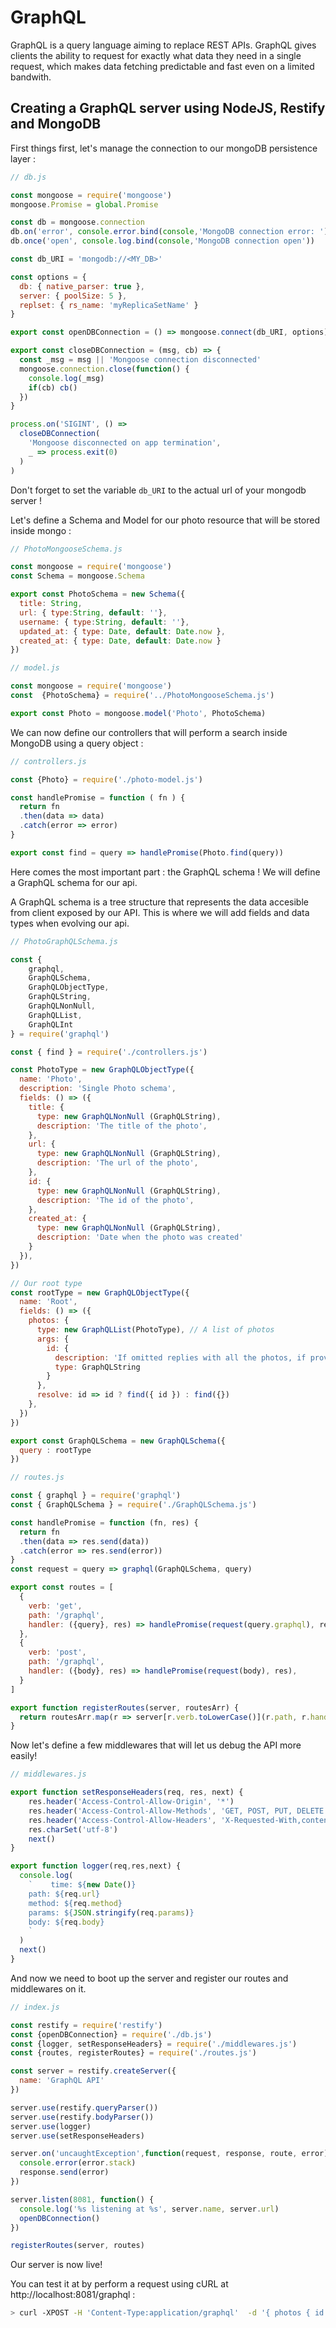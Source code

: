 # GraphQL

GraphQL is a query language aiming to replace REST APIs.
GraphQL gives clients the ability to request for exactly what data they need in a single request, which makes data fetching  predictable and fast even on a limited bandwith.

## Creating a GraphQL server using NodeJS, Restify and MongoDB

First things first, let's manage the connection to our mongoDB persistence layer :

```js
// db.js

const mongoose = require('mongoose')
mongoose.Promise = global.Promise

const db = mongoose.connection
db.on('error', console.error.bind(console,'MongoDB connection error: '))
db.once('open', console.log.bind(console,'MongoDB connection open'))

const db_URI = 'mongodb://<MY_DB>'

const options = {
  db: { native_parser: true },
  server: { poolSize: 5 },
  replset: { rs_name: 'myReplicaSetName' }
}

export const openDBConnection = () => mongoose.connect(db_URI, options)

export const closeDBConnection = (msg, cb) => {
  const _msg = msg || 'Mongoose connection disconnected'
  mongoose.connection.close(function() {
    console.log(_msg)
    if(cb) cb()
  })
}

process.on('SIGINT', () =>
  closeDBConnection(
    'Mongoose disconnected on app termination',
    _ => process.exit(0)
  )
)
```

Don't forget to set the variable `db_URI` to the actual url of your mongodb server !

Let's define a Schema and Model for our photo resource that will be stored inside mongo :

```js
// PhotoMongooseSchema.js

const mongoose = require('mongoose')
const Schema = mongoose.Schema

export const PhotoSchema = new Schema({
  title: String,
  url: { type:String, default: ''},
  username: { type:String, default: ''},
  updated_at: { type: Date, default: Date.now },
  created_at: { type: Date, default: Date.now }
})
```

```js
// model.js

const mongoose = require('mongoose')
const  {PhotoSchema} = require('../PhotoMongooseSchema.js')

export const Photo = mongoose.model('Photo', PhotoSchema)
```

We can now define our controllers that will perform a search inside MongoDB using a query object :

```js
// controllers.js

const {Photo} = require('./photo-model.js')

const handlePromise = function ( fn ) {
  return fn
  .then(data => data)
  .catch(error => error)
}

export const find = query => handlePromise(Photo.find(query))
```

Here comes the most important part : the GraphQL schema !
We will define a GraphQL schema for our api.

A GraphQL schema is a tree structure that represents the data accesible from client exposed by our API.
This is where we will add fields and data types when evolving our api.

```js
// PhotoGraphQLSchema.js

const {
    graphql,
    GraphQLSchema,
    GraphQLObjectType,
    GraphQLString,
    GraphQLNonNull,
    GraphQLList,
    GraphQLInt
} = require('graphql')

const { find } = require('./controllers.js')

const PhotoType = new GraphQLObjectType({
  name: 'Photo',
  description: 'Single Photo schema',
  fields: () => ({
    title: {
      type: new GraphQLNonNull (GraphQLString),
      description: 'The title of the photo',
    },
    url: {
      type: new GraphQLNonNull (GraphQLString),
      description: 'The url of the photo',
    },
    id: {
      type: new GraphQLNonNull (GraphQLString),
      description: 'The id of the photo',
    },
    created_at: {
      type: new GraphQLNonNull (GraphQLString),
      description: 'Date when the photo was created'
    }
  }),
})

// Our root type
const rootType = new GraphQLObjectType({
  name: 'Root',
  fields: () => ({
    photos: {
      type: new GraphQLList(PhotoType), // A list of photos
      args: {
        id: {
          description: 'If omitted replies with all the photos, if provided it returns the photo with this id',
          type: GraphQLString
        }
      },
      resolve: id => id ? find({ id }) : find({})
    },
  })
})

export const GraphQLSchema = new GraphQLSchema({
  query : rootType
})
```

```js
// routes.js

const { graphql } = require('graphql')
const { GraphQLSchema } = require('./GraphQLSchema.js')

const handlePromise = function (fn, res) {
  return fn
  .then(data => res.send(data))
  .catch(error => res.send(error))
}
const request = query => graphql(GraphQLSchema, query)

export const routes = [
  {
    verb: 'get',
    path: '/graphql',
    handler: ({query}, res) => handlePromise(request(query.graphql), res)
  },
  {
    verb: 'post',
    path: '/graphql',
    handler: ({body}, res) => handlePromise(request(body), res),
  }
]

export function registerRoutes(server, routesArr) {
  return routesArr.map(r => server[r.verb.toLowerCase()](r.path, r.handler))
}
```

Now let's define a few middlewares that will let us debug the API more easily!

```js
// middlewares.js

export function setResponseHeaders(req, res, next) {
    res.header('Access-Control-Allow-Origin', '*')
    res.header('Access-Control-Allow-Methods', 'GET, POST, PUT, DELETE')
    res.header('Access-Control-Allow-Headers', 'X-Requested-With,content-type, Authorization')
    res.charSet('utf-8')
    next()
}

export function logger(req,res,next) {
  console.log(
    `    time: ${new Date()}
    path: ${req.url}
    method: ${req.method}
    params: ${JSON.stringify(req.params)}
    body: ${req.body}
    `
  )
  next()
}
```

And now we need to boot up the server and register our routes and middlewares on it.

```js
// index.js

const restify = require('restify')
const {openDBConnection} = require('./db.js')
const {logger, setResponseHeaders} = require('./middlewares.js')
const {routes, registerRoutes} = require('./routes.js')

const server = restify.createServer({
  name: 'GraphQL API'
})

server.use(restify.queryParser())
server.use(restify.bodyParser())
server.use(logger)
server.use(setResponseHeaders)

server.on('uncaughtException',function(request, response, route, error){
  console.error(error.stack)
  response.send(error)
})

server.listen(8081, function() {
  console.log('%s listening at %s', server.name, server.url)
  openDBConnection()
})

registerRoutes(server, routes)
```

Our server is now live!

You can test it at by perform a request using cURL at http://localhost:8081/graphql :

```sh
> curl -XPOST -H 'Content-Type:application/graphql'  -d '{ photos { id }}' http://localhost:8081/graphql
```
